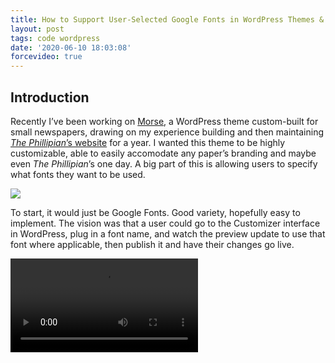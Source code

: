 ```yaml
---
title: How to Support User-Selected Google Fonts in WordPress Themes & Plugins
layout: post
tags: code wordpress
date: '2020-06-10 18:03:08'
forcevideo: true
---
```


## Introduction

Recently I’ve been working on [Morse](https://github.com/wwsalmon/morse-wp-theme), a WordPress theme custom-built for small newspapers, drawing on my experience building and then maintaining [*The Phillipian*](https://phillipian.net/)[’s website](https://phillipian.net/) for a year. I wanted this theme to be highly customizable, able to easily accomodate any paper’s branding and maybe even *The Phillipian*’s one day. A big part of this is allowing users to specify what fonts they want to be used.

![](/blog/2020-06/morse-two-fonts.jpg)

To start, it would just be Google Fonts. Good variety, hopefully easy to implement. The vision was that a user could go to the Customizer interface in WordPress, plug in a font name, and watch the preview update to use that font where applicable, then publish it and have their changes go live.

<video src="/blog/2020-06/morse-fonts-demo.mp4"/>

Honestly, this was one of the features I was most intimidated by. I’ve worked a fair bit with WordPress and PHP, and with JavaScript, but never in combination. I looked through the source code of open-source plugins and themes that had already implemented Google Fonts integration and got lost in their endless includes and complexities, not even knowing where to find the code that mattered.

This morning, though, I managed to figure it out, implementing exactly what I wanted with way simpler code than expected! To solidify my own learning ([learn, build, share, repeat](https://twitter.com/patrick_oshag/status/971100425498841089?lang=en)) and to share this knowledge with anyone else who might want to implement the same functionality in their WordPress theme, I’ve created this post as a little tutorial of my solution.

## WP Customizer

First, let’s create fields in the customizer to allow users to specify fonts. For simplicity, I implemented these as straightforward string fields: users will have to browse through fonts beforehand and enter the exact name. Google Fonts does have an API for getting a list of all available fonts, and some WordPress plugins have implemented fancy lists

We’ll add three different fields: a body font, a heading font, and an accent font (for the occassional button, label, etc.; obviously you can make these options whatever you want). This is straightforward to implement:

{% highlight php linenos %}
function morse_wp_plugin_customizer($wp_customize)
    {
        $wp_customize->add_section('morse-wp-custom-section', array(
            'title' => "Morse WP Theme Overall Settings"
        ));
        $wp_customize->add_setting('morse-wp-font-body');
        $wp_customize->add_control('morse-wp-font-body-control', array(
                'label' => 'Google Font for Body',
                'type' => 'string',
                'section' => 'morse-wp-custom-section',
                'settings' => 'morse-wp-font-body'
        ));
        $wp_customize->add_setting('morse-wp-font-heading');
        $wp_customize->add_control('morse-wp-font-heading-control', array(
                'label' => 'Google Font for Headings',
                'type' => 'string',
                'section' => 'morse-wp-custom-section',
                'settings' => 'morse-wp-font-heading'
        ));
        $wp_customize->add_setting('morse-wp-font-accent');
        $wp_customize->add_control('morse-wp-font-accent-control', array(
                'label' => 'Google Font for Accents',
                'type' => 'string',
                'section' => 'morse-wp-custom-section',
                'settings' => 'morse-wp-font-accent'
        ));
    }
    
    add_action('customize_register', 'morse_wp_plugin_customizer');
{% endhighlight %}
## Utility Classes

In a template PHP file, we can now access these customizer settings using `get_theme_mod()`, for example `get_theme_mod(``"``morse-wp-font-heading``"``, "Georgia")` to get the heading font, with a default of Georgia if the option has not been set by the user. Now, how do we get this into our CSS?

The trick here is to use utility classes instead of trying to write dynamic fonts into semantic CSS. Instead of specifying that `.article-title h1` should have our heading font, we specify a utility class `.morse-font-heading` that we can apply to any element we want our heading font on. Instead of trying to insert snippets into or overwrite various parts of a stylesheet, then, we can simply add our utility classes in an inline style block using the `wp_head` hook:

{% highlight php linenos %}
function morse_wp_plugin_add_styles(){ ?>
    <style>
        .morse-font-body{
            font-family: <?php echo get_theme_mod("morse-wp-font-body", "Georgia"); ?>
        }
    
        .morse-font-heading{
            font-family: <?php echo get_theme_mod("morse-wp-font-heading", "Georgia"); ?>
        }
    
        .morse-font-accent{
            font-family: <?php echo get_theme_mod("morse-wp-font-accent", "sans-serif"); ?>
        }
    </style>
    <?php
}
add_action("wp_head", "morse_wp_plugin_add_styles");


{% endhighlight %}

Note: above is only a snippet of the `add_styles` function I actually use. The same approach can be applied to implementing user-specified colors, for example, which I might write about later.

## Web Font Loader

The last step, and the one that confused/intimidated me for a little bit, was how to actually load these fonts from Google Fonts. Google Fonts has a JavaScript Web Font Loader library/API that allows fonts to be dynamically loaded, but I’ve never connected WordPress functionality with JavaScript before. It’s something I’ll have learn eventually, especially with Gutenberg blocks being React-based. In this case, though, I was able to figure out a straightforward solution, based [on this tutorial](https://wordpresssupercharged.com/how-to-improve-page-speed-by-deferring-web-fonts/):

First, download the [Web Font Loader library](https://github.com/typekit/webfontloader/blob/master/webfontloader.js). Throw that JS file somewhere in your plugin or theme, and enqueue it like any other script.

Now, all we need to do is run `WebFont.load()` with our desired parameters to load in our fonts. [Web Font Loader’s GitHub](https://github.com/typekit/webfontloader) provides documentation on what these parameters look like, but here’s a quick example:

{% highlight javascript linenos %}
WebFont.load({
    google: {
        families: ["Roboto:400,700", "Roboto Mono"]
    }
});
{% endhighlight %}

Pretty easy, right? WordPress allows us to easily insert inline scripts using `wp_add_inline_script`, which we can include right after we enqueue the Web Font Loader library. All we have left to do, then, is generate the parameters to call based on our Customizer settings. This just takes some simple PHP. First, I create an array of fonts with `array_unique([get_theme_mod("morse-wp-font-body"), get_theme_mod("morse-wp-font-heading"), get_theme_mod("morse-wp-font-accent")])` — `array_unique` making sure I don’t duplicate-request fonts — then turn this into the specific format that the loader wants with a for loop and some string concatenation. For now, I just specified 400 and 700 weights (regular and bold), though it’s only a matter of busiwork if you wanted to allow user-specified weights as well.

Here’s how it all comes together:

{% highlight php linenos %}
function morse_wp_enqueue_fonts(){
    
            wp_enqueue_script( 'webfontloader', plugin_dir_url( __FILE__) . "../js/webfontloader.js", NULL, '', true );
    
            $fonts_array = array_unique([get_theme_mod("morse-wp-font-body"), get_theme_mod("morse-wp-font-heading"), get_theme_mod("morse-wp-font-accent")]);
            $fonts_string = "";
            foreach ($fonts_array as $f){
                    $fonts_string = $fonts_string . "\"" . $f . ":400,700\",";
            }
    
            $config_string = "
    WebFont.load({
      google: {
        families: [
        " . $fonts_string . "
        ]
      }
    });
            ";
    
            wp_add_inline_script( 'webfontloader', $config_string, 'after' );
    }
    add_action("wp_enqueue_scripts", "morse_wp_enqueue_fonts");
{% endhighlight %}

## And We’re Done!

And there we have it, an easy-to-implement, easy-to-extend solution for loading user-specified Google Fonts into your WordPress theme. There’s a lot more to look into — here are a few ideas:


- Dropdown list of potential fonts
- User-specified font weights
- User-uploaded custom fonts

But, honestly, I thought this feature was gonna be really hard to build, and it turned out to be surprisingly simple, and highly functional for its simplicity. No plugins, no jank hacks going against WordPress’ design, just a few straightforward lines of code.

Find the full source code for the [Morse theme](https://github.com/wwsalmon/morse-wp-theme) and [theme-specific plugin (where the code from this tutorial is located)](https://github.com/wwsalmon/morse-wp-plugin) on [my GitHub](https://github.com/wwsalmon), and let me know what you think of this solution through [Twitter (@wwsalmon)](https://twitter.com/wwsalmon) or in the comments of [the DEV.to post for this tutorial](https://dev.to/wwsalmon/how-to-support-user-selected-google-fonts-in-wordpress-themes-plugins-55f5)!